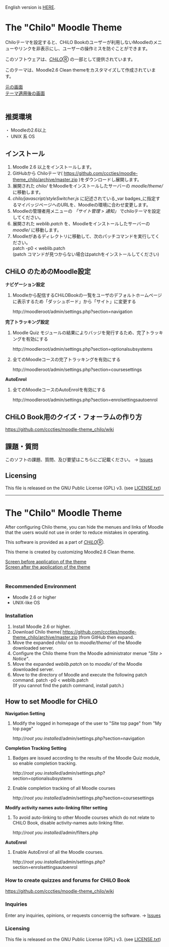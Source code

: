 English version is [HERE](#english).
# The "Chilo" Moodle Theme

Chiloテーマを設定すると、CHiLO Bookのユーザーが利用しないMoodleのメニューやリンクを非表示にし、ユーザーの操作ミスを防ぐことができます。

このソフトウェアは、[_CHiLO_](http://www.cccties.org/activities/chilo/)Ⓡ の一部として提供されています。

このテーマは、Moodle2.6 Clean themeをカスタマイズして作成されています。

[元の画面](image1.png)  
[テーマ適用後の画面](image2.png)  
　

## 推奨環境 

・ Moodleの2.6以上  
・ UNIX 系 OS  


## インストール 

1. Moodle 2.6 以上をインストールします。
2. GitHubから Chiloテーマ( https://github.com/cccties/moodle-theme_chilo/archive/master.zip
)をダウンロードし展開します。
3. 展開された _chilo/_ をMoodleをインストールしたサーバーの _moodle/theme/_ に移動します。
4. _chilo/javascript/styleSwitcher.js_ に記述されている_var badges_に指定するマイバッジページへのURLを、Moodleの環境に合わせ変更します。
5. Moodleの管理者用メニューの _「サイト管理 > 通知」_ でchiloテーマを設定してください。
6. 展開された _weblib.patch_ を、Moodleをインストールしたサーバーの _moodle/_ に移動します。
7. Moodleがあるディレクトリに移動して、次のパッチコマンドを実行してください。  
    patch -p0 < weblib.patch  
(patch コマンドが見つからない場合はpatchをインストールしてください)

## CHiLO のためのMoodle設定

**ナビゲーション設定**

 1. Moodleから配信するCHiLOBookの一覧をユーザのデフォルトホームページに表示するため「ダッシュボード」から「サイト」に変更する
 
    http://moodleroot/admin/settings.php?section=navigation


**完了トラッキング設定**

 1. Moodle Quiz モジュールの結果によりバッジを発行するため、完了トラッキングを有効にする
 
    http://moodleroot/admin/settings.php?section=optionalsubsystems

 2. 全てのMoodleコースの完了トラッキングを有効にする
 
    http://moodleroot/admin/settings.php?section=coursesettings

**AutoEnrol**

 1. 全てのMoodleコースのAutoEnrolを有効にする
 
    http://moodleroot/admin/settings.php?section=enrolsettingsautoenrol


## CHiLO Book用のクイズ・フォーラムの作り方

https://github.com/cccties/moodle-theme_chilo/wiki
    

## 課題・質問

このソフトの課題、質問、及び要望はこちらにご記載ください。
-> [Issues](https://github.com/cccties/moodle-theme_chilo/issues)

## Licensing

This file is released on the GNU Public License (GPL) v3. (see [LICENSE.txt](LICENSE.txt)) 

***

# <a name="english">The "Chilo" Moodle Theme

After configuring Chilo theme, you can hide the menues and links of Moodle that the users would not use in order to reduce mistakes in operating.

This software is provided as a part of [_CHiLO_](http://www.cccties.org/activities/chilo/)Ⓡ.

This theme is created by customizing Moodle2.6 Clean theme.

[Screen before application of the theme](image1.png)  
[Screen after the application of the theme](image2.png)  
　

### Recommended Environment

* Moodle 2.6 or higher 
* UNIX-like OS  


### Installation

1. Install Moodle 2.6 or higher.
2. Download Chilo theme( https://github.com/cccties/moodle-theme_chilo/archive/master.zip
)from GitHub then expand.
3. Move the expanded _chilo/_ on to _moodle/theme/_ of the Moodle downloaded server.
4. Configure the Chilo theme from the Moodle administrator menue _"Site > Notice"_.
5. Move the expanded _weblib.patch_ on to _moodle/_ of the Moodle downloaded server.
6. Move to the directory of Moodle and execute the following patch command.
    patch -p0 < weblib.patch  
(If you cannot find the patch command, install patch.)

## How to set Moodle for CHiLO

**Navigation Setting**

 1. Modify the logged in homepage of the user  to "Site top page" from "My top page" 
 
    http://_root you installed_/admin/settings.php?section=navigation


**Completion Tracking Setting**

 1. Badges are issued according to the results of the Moodle Quiz module, so enable completion tracking.
 
    http://_root you installed_/admin/settings.php?section=optionalsubsystems

 2. Enable completion tracking of all Moodle courses
 
    http://_root you installed_/admin/settings.php?section=coursesettings


**Modify activity names auto-linking filter setting**

 1. To avoid auto-linking to other Moodle courses which do not relate to CHiLO Book, disable activity-names auto linking filter.
 
    http://_root you installed_/admin/filters.php
 

**AutoEnrol**

 1. Enable AutoEnrol of all the Moodle courses.
 
    http://_root you installed_/admin/settings.php?section=enrolsettingsautoenrol

### How to create quizzes and forums for CHiLO Book
https://github.com/cccties/moodle-theme_chilo/wiki
    

### Inquiries

Enter any inquiries, opinions, or requests concernig the software.
-> [Issues](https://github.com/cccties/moodle-theme_chilo/issues)

### Licensing

This file is released on the GNU Public License (GPL) v3. (see [LICENSE.txt](LICENSE.txt)) 

